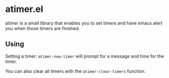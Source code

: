 # atimer.el

atimer is a small library that enables you to set timers and have emacs
alert you when those timers are finished.

## Using
Setting a timer: `atimer-new-timer` will prompt for a message and time for the timer.

You can also clear all timers with the `atimer-clear-timers` function.
                  
                  
